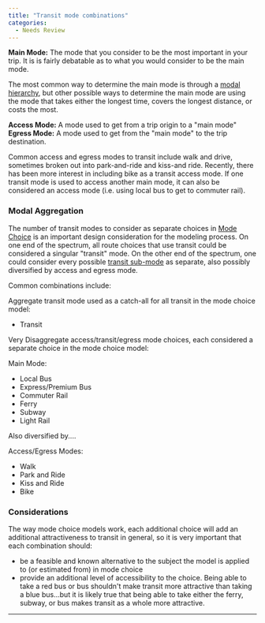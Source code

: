 ```yaml
---
title: "Transit mode combinations"
categories:
  - Needs Review
---
```


**Main Mode:** The mode that you consider to be the most important in your trip. It is is fairly debatable as to what you would consider to be the main mode.

The most common way to determine the main mode is through a [modal hierarchy](modal_hierarchy), but other possible ways to determine the main mode are using the mode that takes either the longest time, covers the longest distance, or costs the most.

**Access Mode:** A mode used to get from a trip origin to a "main mode"
**Egress Mode:** A mode used to get from the "main mode" to the trip destination.

Common access and egress modes to transit include walk and drive, sometimes broken out into park-and-ride and kiss-and ride. Recently, there has been more interest in including bike as a transit access mode. If one transit mode is used to access another main mode, it can also be considered an access mode (i.e. using local bus to get to commuter rail).

### Modal Aggregation

The number of transit modes to consider as separate choices in [Mode Choice](Mode_Choice) is an important design consideration for the modeling process. On one end of the spectrum, all route choices that use transit could be considered a singular "transit" mode. On the other end of the spectrum, one could consider every possible [transit sub-mode](transit_sub-mode) as separate, also possibly diversified by access and egress mode.

Common combinations include:

Aggregate transit mode used as a catch-all for all transit in the mode choice model:

-   Transit

Very Disaggregate access/transit/egress mode choices, each considered a separate choice in the mode choice model:

Main Mode:

-   Local Bus
-   Express/Premium Bus
-   Commuter Rail
-   Ferry
-   Subway
-   Light Rail

Also diversified by....

Access/Egress Modes:

-   Walk
-   Park and Ride
-   Kiss and Ride
-   Bike

### Considerations

The way mode choice models work, each additional choice will add an additional attractiveness to transit in general, so it is very important that each combination should:

-   be a feasible and known alternative to the subject the model is applied to (or estimated from) in mode choice
-   provide an additional level of accessibility to the choice. Being able to take a red bus or bus shouldn't make transit more attractive than taking a blue bus...but it is likely true that being able to take either the ferry, subway, or bus makes transit as a whole more attractive.

------------------------------------------------------------------------

